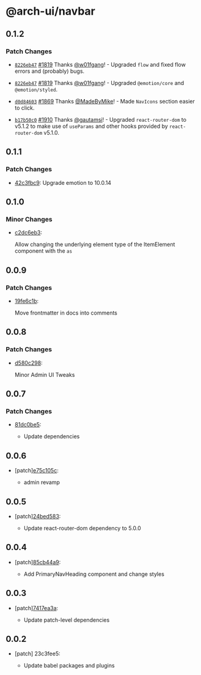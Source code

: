# @arch-ui/navbar

## 0.1.2

### Patch Changes

- [`8226eb47`](https://github.com/keystonejs/keystone/commit/8226eb4709ea8ad5773c900eaaa96068d3cb6bad) [#1819](https://github.com/keystonejs/keystone/pull/1819) Thanks [@w01fgang](https://github.com/w01fgang)! - Upgraded `flow` and fixed flow errors and (probably) bugs.

* [`8226eb47`](https://github.com/keystonejs/keystone/commit/8226eb4709ea8ad5773c900eaaa96068d3cb6bad) [#1819](https://github.com/keystonejs/keystone/pull/1819) Thanks [@w01fgang](https://github.com/w01fgang)! - Upgraded `@emotion/core` and `@emotion/styled`.

- [`d0d84603`](https://github.com/keystonejs/keystone/commit/d0d84603628f64be3c76f6624f163aaaa46a6092) [#1869](https://github.com/keystonejs/keystone/pull/1869) Thanks [@MadeByMike](https://github.com/MadeByMike)! - Made `NavIcons` section easier to click.

* [`b17b50c0`](https://github.com/keystonejs/keystone/commit/b17b50c0783dd246786aad1de41136967ad73b5c) [#1910](https://github.com/keystonejs/keystone/pull/1910) Thanks [@gautamsi](https://github.com/gautamsi)! - Upgraded `react-router-dom` to v5.1.2 to make use of `useParams` and other hooks provided by `react-router-dom` v5.1.0.

## 0.1.1

### Patch Changes

- [42c3fbc9](https://github.com/keystonejs/keystone-5/commit/42c3fbc9): Upgrade emotion to 10.0.14

## 0.1.0

### Minor Changes

- [c2dc6eb3](https://github.com/keystonejs/keystone-5/commit/c2dc6eb3):

  Allow changing the underlying element type of the ItemElement component with the `as`

## 0.0.9

### Patch Changes

- [19fe6c1b](https://github.com/keystonejs/keystone-5/commit/19fe6c1b):

  Move frontmatter in docs into comments

## 0.0.8

### Patch Changes

- [d580c298](https://github.com/keystonejs/keystone-5/commit/d580c298):

  Minor Admin UI Tweaks

## 0.0.7

### Patch Changes

- [81dc0be5](https://github.com/keystonejs/keystone-5/commit/81dc0be5):

  - Update dependencies

## 0.0.6

- [patch][e75c105c](https://github.com/keystonejs/keystone-5/commit/e75c105c):

  - admin revamp

## 0.0.5

- [patch][24bed583](https://github.com/keystonejs/keystone-5/commit/24bed583):

  - Update react-router-dom dependency to 5.0.0

## 0.0.4

- [patch][85cb44a9](https://github.com/keystonejs/keystone-5/commit/85cb44a9):

  - Add PrimaryNavHeading component and change styles

## 0.0.3

- [patch][7417ea3a](https://github.com/keystonejs/keystone-5/commit/7417ea3a):

  - Update patch-level dependencies

## 0.0.2

- [patch] 23c3fee5:

  - Update babel packages and plugins
